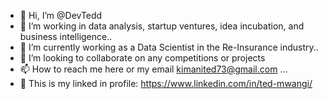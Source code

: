 - 👋 Hi, I’m @DevTedd
- 👀 I’m working in data analysis, startup ventures, idea incubation, and business intelligence..
- 🌱 I’m currently working as a Data Scientist in the Re-Insurance industry..
- 💞️ I’m looking to collaborate on any competitions or projects
- 📫 How to reach me here or my email kimanited73@gmail.com ...
- 👀 This is my linked in profile: https://www.linkedin.com/in/ted-mwangi/

<!---
DevTedd/DevTedd is a ✨ special ✨ repository because its `README.md` (this file) appears on your GitHub profile.
You can click the Preview link to take a look at your changes.
--->
